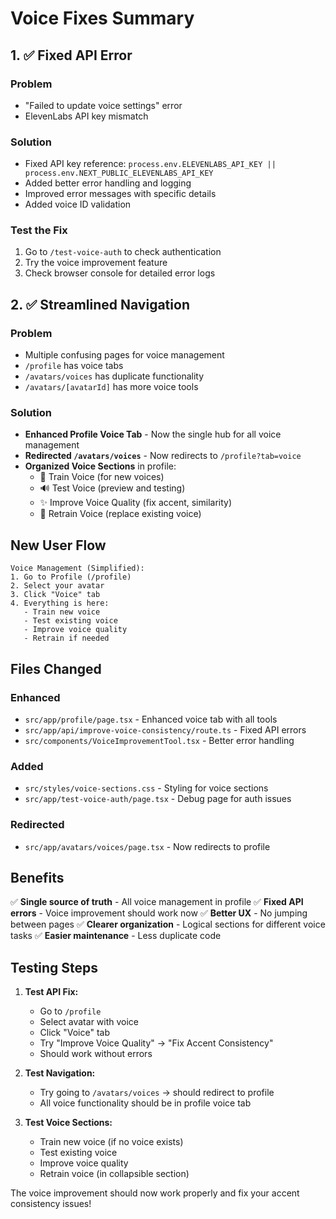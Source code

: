 # Voice Fixes Summary

## 1. ✅ Fixed API Error

### Problem
- "Failed to update voice settings" error
- ElevenLabs API key mismatch

### Solution
- Fixed API key reference: `process.env.ELEVENLABS_API_KEY || process.env.NEXT_PUBLIC_ELEVENLABS_API_KEY`
- Added better error handling and logging
- Improved error messages with specific details
- Added voice ID validation

### Test the Fix
1. Go to `/test-voice-auth` to check authentication
2. Try the voice improvement feature
3. Check browser console for detailed error logs

## 2. ✅ Streamlined Navigation

### Problem
- Multiple confusing pages for voice management
- `/profile` has voice tabs
- `/avatars/voices` has duplicate functionality
- `/avatars/[avatarId]` has more voice tools

### Solution
- **Enhanced Profile Voice Tab** - Now the single hub for all voice management
- **Redirected `/avatars/voices`** - Now redirects to `/profile?tab=voice`
- **Organized Voice Sections** in profile:
  - 🎤 Train Voice (for new voices)
  - 🔊 Test Voice (preview and testing)
  - ✨ Improve Voice Quality (fix accent, similarity)
  - 🔄 Retrain Voice (replace existing voice)

## New User Flow

```
Voice Management (Simplified):
1. Go to Profile (/profile)
2. Select your avatar
3. Click "Voice" tab
4. Everything is here:
   - Train new voice
   - Test existing voice  
   - Improve voice quality
   - Retrain if needed
```

## Files Changed

### Enhanced
- `src/app/profile/page.tsx` - Enhanced voice tab with all tools
- `src/app/api/improve-voice-consistency/route.ts` - Fixed API errors
- `src/components/VoiceImprovementTool.tsx` - Better error handling

### Added
- `src/styles/voice-sections.css` - Styling for voice sections
- `src/app/test-voice-auth/page.tsx` - Debug page for auth issues

### Redirected
- `src/app/avatars/voices/page.tsx` - Now redirects to profile

## Benefits

✅ **Single source of truth** - All voice management in profile
✅ **Fixed API errors** - Voice improvement should work now
✅ **Better UX** - No jumping between pages
✅ **Clearer organization** - Logical sections for different voice tasks
✅ **Easier maintenance** - Less duplicate code

## Testing Steps

1. **Test API Fix:**
   - Go to `/profile`
   - Select avatar with voice
   - Click "Voice" tab
   - Try "Improve Voice Quality" → "Fix Accent Consistency"
   - Should work without errors

2. **Test Navigation:**
   - Try going to `/avatars/voices` → should redirect to profile
   - All voice functionality should be in profile voice tab

3. **Test Voice Sections:**
   - Train new voice (if no voice exists)
   - Test existing voice
   - Improve voice quality
   - Retrain voice (in collapsible section)

The voice improvement should now work properly and fix your accent consistency issues!